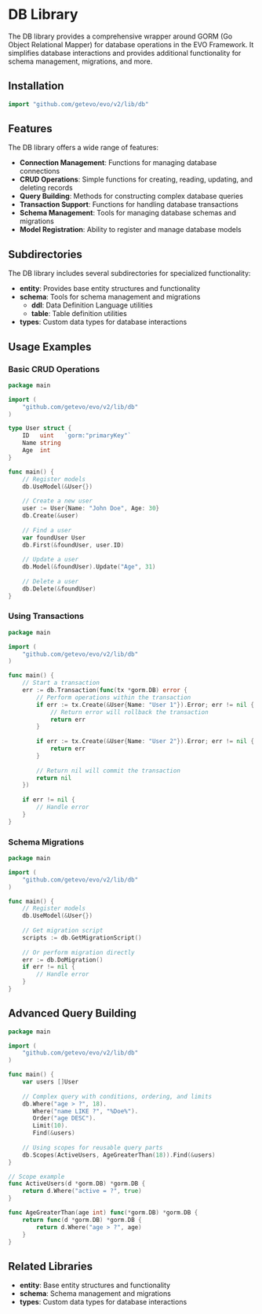 # DB Library

The DB library provides a comprehensive wrapper around GORM (Go Object Relational Mapper) for database operations in the EVO Framework. It simplifies database interactions and provides additional functionality for schema management, migrations, and more.

## Installation

```go
import "github.com/getevo/evo/v2/lib/db"
```

## Features

The DB library offers a wide range of features:

- **Connection Management**: Functions for managing database connections
- **CRUD Operations**: Simple functions for creating, reading, updating, and deleting records
- **Query Building**: Methods for constructing complex database queries
- **Transaction Support**: Functions for handling database transactions
- **Schema Management**: Tools for managing database schemas and migrations
- **Model Registration**: Ability to register and manage database models

## Subdirectories

The DB library includes several subdirectories for specialized functionality:

- **entity**: Provides base entity structures and functionality
- **schema**: Tools for schema management and migrations
  - **ddl**: Data Definition Language utilities
  - **table**: Table definition utilities
- **types**: Custom data types for database interactions

## Usage Examples

### Basic CRUD Operations

```go
package main

import (
    "github.com/getevo/evo/v2/lib/db"
)

type User struct {
    ID   uint   `gorm:"primaryKey"`
    Name string
    Age  int
}

func main() {
    // Register models
    db.UseModel(&User{})
    
    // Create a new user
    user := User{Name: "John Doe", Age: 30}
    db.Create(&user)
    
    // Find a user
    var foundUser User
    db.First(&foundUser, user.ID)
    
    // Update a user
    db.Model(&foundUser).Update("Age", 31)
    
    // Delete a user
    db.Delete(&foundUser)
}
```

### Using Transactions

```go
package main

import (
    "github.com/getevo/evo/v2/lib/db"
)

func main() {
    // Start a transaction
    err := db.Transaction(func(tx *gorm.DB) error {
        // Perform operations within the transaction
        if err := tx.Create(&User{Name: "User 1"}).Error; err != nil {
            // Return error will rollback the transaction
            return err
        }
        
        if err := tx.Create(&User{Name: "User 2"}).Error; err != nil {
            return err
        }
        
        // Return nil will commit the transaction
        return nil
    })
    
    if err != nil {
        // Handle error
    }
}
```

### Schema Migrations

```go
package main

import (
    "github.com/getevo/evo/v2/lib/db"
)

func main() {
    // Register models
    db.UseModel(&User{})
    
    // Get migration script
    scripts := db.GetMigrationScript()
    
    // Or perform migration directly
    err := db.DoMigration()
    if err != nil {
        // Handle error
    }
}
```

## Advanced Query Building

```go
package main

import (
    "github.com/getevo/evo/v2/lib/db"
)

func main() {
    var users []User
    
    // Complex query with conditions, ordering, and limits
    db.Where("age > ?", 18).
       Where("name LIKE ?", "%Doe%").
       Order("age DESC").
       Limit(10).
       Find(&users)
       
    // Using scopes for reusable query parts
    db.Scopes(ActiveUsers, AgeGreaterThan(18)).Find(&users)
}

// Scope example
func ActiveUsers(d *gorm.DB) *gorm.DB {
    return d.Where("active = ?", true)
}

func AgeGreaterThan(age int) func(*gorm.DB) *gorm.DB {
    return func(d *gorm.DB) *gorm.DB {
        return d.Where("age > ?", age)
    }
}
```

## Related Libraries

- **entity**: Base entity structures and functionality
- **schema**: Schema management and migrations
- **types**: Custom data types for database interactions